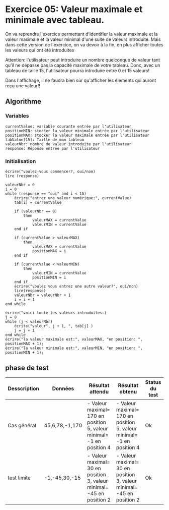 # Exercice 05: Valeur maximale et minimale avec tableau.

On va reprendre l'exercice permettant d'identifier la valeur maximale et la valeur maximale et la valeur minimal d'une suite de valeurs introduite. Mais dans cette version de l'exercice, on va devoir à la fin, en plus afficher toutes les valeurs qui ont été introduites

Attention: l'utilisateur peut introduire un nombre quelconque de valeur tant qu'il ne dépasse pas la capacité maximale de votre tableau. Donc, avec un tableau de taille 15, l'utilisateur pourra introduire entre 0 et 15 valeurs!

Dans l'affichage, il ne faudra bien sûr qu'afficher les éléments qui auront reçu une valeur!!

## Algorithme

### Variables

```
currentValue: variable courante entrée par l'utilisateur
positionMIN: stocker la valeur minimale entrée par l'utilisateur
positionMAX: stocker la valeur maximale entrée par l'utilisateur
tabValue[15]: Taille de mon tableau
valeurNbr: nombre de valeur introduite par l'utilisateur
response: Réponse entrée par l'utilisateur
```

### Initialisation

```
écrire("voulez-vous commencer?, oui/non)
lire (response)
```

```
valeurNbr = 0
i = 0
while (response == "oui" and i < 15)
    écrire("entrer une valeur numérique:", currentValue)
    tab[i] = currentValue

    if (valeurNbr == 0)
        then
            valeurMAX = currentValue
            valeurMIN = currentValue
    end if

    if (currentValue > valeurMAX)
        then
            valeurMAX = currentValue
            positionMAX = i
    end if

    if (currentValue < valeurMIN)
        then
            valeurMIN = currentValue
            positionMIN = i
    end if
    écrire("voulez vous entrez une autre valeur?", oui/non)
    lire(response)
    valeurNbr = valeurNbr + 1
    i = i + 1
end while

écrire("voici toute les valeurs introduites:)
j = 0
while (j < valeurNbr)
    écrite("valeur", j + 1, ", tab[j] )
    j = j + 1
end while
écrire("la valeur maximale est:", valeurMAX, "en position: ", positionMAX + 1);
écrire("la valeur minimale est:", valeurMIN, "en position: ", positionMIN + 1);
```

## phase de test

| Desscription | Données        | Résultat attendu                                                      | Résultat obtenu                                                       | Status du test |
| ------------ | -------------- | --------------------------------------------------------------------- | --------------------------------------------------------------------- | -------------- |
| Cas général  | 45,6,78,-1,170 | - Valeur maximal= 170 en position 5, valeur minimal= -1 en position 4 | - Valeur maximal= 170 en position 5, valeur minimal= -1 en position 4 | Ok             |
| test limite  | -1,-45,30,-15  | - Valeur maximal= 30 en position 3, valeur minimal= -45 en position 2 | - Valeur maximal= 30 en position 3, valeur minimal= -45 en position 2 | Ok             |
